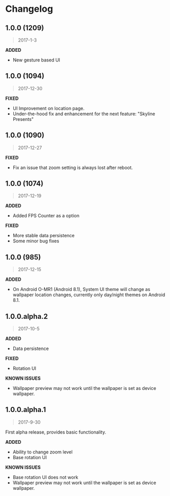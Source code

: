 # Changelog
<!--{h1:.massive-header.-with-tagline}-->

## 1.0.0 (1209)
>2017-1-3

**ADDED**
- New gesture based UI

## 1.0.0 (1094)
> 2017-12-30

**FIXED**
- UI Improvement on location page.
- Under-the-hood fix and enhancement for the next feature: "Skyline Presents"

## 1.0.0 (1090)
> 2017-12-27

**FIXED**
- Fix an issue that zoom setting is always lost after reboot.

## 1.0.0 (1074)
> 2017-12-19

**ADDED**
- Added FPS Counter as a option

**FIXED**
- More stable data persistence
- Some minor bug fixes

## 1.0.0 (985)
> 2017-12-15

**ADDED**
- On Android O-MR1 (Android 8.1), System UI theme will change as wallpaper location changes, currently only day/night themes on Android 8.1.

## 1.0.0.alpha.2
> 2017-10-5

**ADDED**
- Data persistence

**FIXED**
- Rotation UI

**KNOWN ISSUES**
- Wallpaper preview may not work until the wallpaper is set as device wallpaper.

## 1.0.0.alpha.1
> 2017-9-30

First alpha release, provides basic functionality.

**ADDED**
- Ability to change zoom level
- Base rotation UI

**KNOWN ISSUES**
- Base rotation UI does not work
- Wallpaper preview may not work until the wallpaper is set as device wallpaper.
